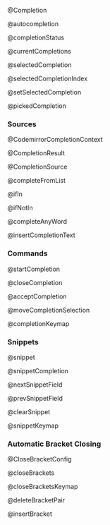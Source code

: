 @Completion

@autocompletion

@completionStatus

@currentCompletions

@selectedCompletion

@selectedCompletionIndex

@setSelectedCompletion

@pickedCompletion

### Sources

@CodemirrorCompletionContext

@CompletionResult

@CompletionSource

@completeFromList

@ifIn

@ifNotIn

@completeAnyWord

@insertCompletionText

### Commands

@startCompletion

@closeCompletion

@acceptCompletion

@moveCompletionSelection

@completionKeymap

### Snippets

@snippet

@snippetCompletion

@nextSnippetField

@prevSnippetField

@clearSnippet

@snippetKeymap

### Automatic Bracket Closing

@CloseBracketConfig

@closeBrackets

@closeBracketsKeymap

@deleteBracketPair

@insertBracket
